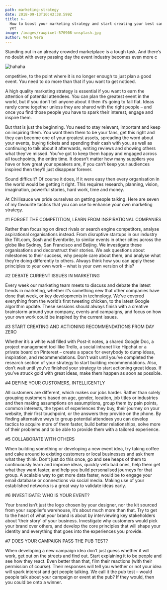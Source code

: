 ```yaml
---
path: marketing-strategy
date: 2018-09-13T10:43:38.599Z
title: >-
  How to boost your marketing strategy and start creating your best campaigns
  yet
image: /images/rawpixel-570908-unsplash.jpg
author: Vera Vera
---
```

Standing out in an already crowded marketplace is a tough task. And there’s no doubt with every passing day the event industry becomes even more c

![hahaha](/images/fabio-633881-unsplash.jpg)

ompetitive, to the point where it is no longer enough to just plan a good event. You need to do more than that if you want to get noticed.



A high quality marketing strategy is essential if you want to earn the attention of potential attendees. You can plan the greatest event in the world, but if you don’t tell anyone about it then it’s going to fall flat. Ideas rarely come together unless they are shared with the right people – and once you find those people you have to spark their interest, engage and inspire them.



But that is just the beginning. You need to stay relevant, important and keep on inspiring them. You want them them to be your fans, get this right and they can become one of your greatest assets, spreading the word about your events, buying tickets and spending their cash with you, as well as continuing to talk about it afterwards, writing reviews and showing others what they’ve missed. You’ve got to keep them happy and engaged across all touchpoints, the entire time. It doesn’t matter how many suppliers you have or how great your speakers are, if you can’t keep your audiences inspired then they’ll just disappear forever.



Sound difficult? Of course it does, if it were easy then every organisation in the world would be getting it right. This requires research, planning, vision, imagination, powerful stories, hard work, time and money.



At Chillisauce we pride ourselves on getting people talking. Here are seven of my favourite tactics that you can use to enhance your own marketing strategy.





\#1 FORGET THE COMPETITION, LEARN FROM INSPIRATIONAL COMPANIES

Rather than focusing on direct rivals or search engine competitors, analyse aspirational organisations instead. From disruptive startups in our industry like Tilt.com, Sosh and Eventbrite, to similar events in other cities across the globe like Sydney, San Francisco and Beijing. We investigate these organisations and deconstruct their stories. We ask questions about milestones to their success, why people care about them, and analyse what they’re doing differently to others. Always think how you can apply these principles to your own work – what is your own version of this?



\#2 DEBATE CURRENT ISSUES IN MARKETING

Every week our marketing team meets to discuss and debate the latest trends in marketing, whether it’s something new that other companies have done that week, or key developments in technology. We’ve covered everything from the world’s first tweeting chicken, to the latest Google algorithm update. These sessions should always finish with a creative brainstorm around your company, events and campaigns, and focus on how your own work could be inspired by the current issues.



\#3 START CREATING AND ACTIONING RECOMMENDATIONS FROM DAY ZERO

Whether it’s a white wall filled with Post-it notes, a shared Google Doc, a project management tool like Trello, a social intranet like Hipchat or a private board on Pinterest – create a space for everybody to dump ideas, inspiration, and recommendations. Don’t wait until you’ve completed the research section of your strategy to start building recommendations. Also, don’t wait until you’ve finished your strategy to start actioning great ideas. If you’ve struck gold with great ideas, make them happen as soon as possible.



\#4 DEFINE YOUR CUSTOMERS, INTELLIGENTLY

All customers are different, which makes our jobs harder. Rather than solely grouping customers based on age, gender, location, job titles or industries and then making assumptions on assumptions, group them by pain points, common interests, the types of experiences they buy, their journey on your website, their first touchpoint, or the answers they provide on the phone. By finding alternative ways to group potential attendees you can develop tactics to acquire more of them faster, build better relationships, solve more of their problems and to be able to provide them with a tailored experience.



\#5 COLLABORATE WITH OTHERS

When building something or developing a new event idea, try taking coffee and cake around to existing customers or local businesses and ask them what they think. Don’t just do this once, go and see heaps of them to continuously learn and improve ideas, quickly veto bad ones, help them get what they want faster, and help you build personalised journeys for that group. A scalable way to get more data faster, would be to engage your email database or connections via social media. Making use of your established networks is a great way to validate ideas early.



\#6 INVESTIGATE: WHO IS YOUR EVENT?

Your brand isn’t just the logo chosen by your designer, nor the kit sourced from your supplier’s warehouse, it’s about much more than that. Try to get to the heart of what your brand is about by interviewing key stakeholders about ‘their story’ of your business. Investigate why customers would pick your brand over others, and develop the core principles that will shape your identity and everything that goes into the experiences you provide.



\#7 DOES YOUR CAMPAIGN PASS THE PUB TEST?

When developing a new campaign idea don’t just guess whether it will work, get out on the streets and find out. Start explaining it to be people and see how they react. Even better than that, film their reactions (with their permission of course). Their responses will tell you whether or not your idea will spark interest and get people talking. We call it the pub test – would people talk about your campaign or event at the pub? If they would, then you could be onto a winner.
